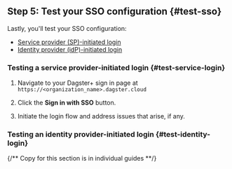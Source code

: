 ## Step 5: Test your SSO configuration \{#test-sso}

Lastly, you'll test your SSO configuration:

- [Service provider (SP)-initiated login](#test-service-login)
- [Identity provider (idP)-initiated login](#test-identity-login)

### Testing a service provider-initiated login \{#test-service-login}

1. Navigate to your Dagster+ sign in page at `https://<organization_name>.dagster.cloud`

2. Click the **Sign in with SSO** button.

3. Initiate the login flow and address issues that arise, if any.

### Testing an identity provider-initiated login \{#test-identity-login}

{/** Copy for this section is in individual guides **/}
